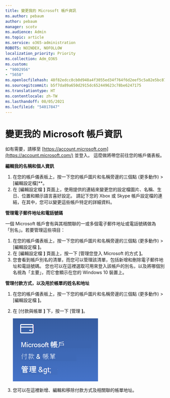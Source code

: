 ```yaml
---
title: 變更我的 Microsoft 帳戶資訊
ms.author: pebaum
author: pebaum
manager: scotv
ms.audience: Admin
ms.topic: article
ms.service: o365-administration
ROBOTS: NOINDEX, NOFOLLOW
localization_priority: Priority
ms.collection: Adm_O365
ms.custom:
- "9002956"
- "5658"
ms.openlocfilehash: 48f82edcc8cb0d948a4f3055ed34f764f6d2eef5c5a82e5bc87d50993825704d
ms.sourcegitcommit: b5f7da89a650d2915dc652449623c78be6247175
ms.translationtype: HT
ms.contentlocale: zh-TW
ms.lasthandoff: 08/05/2021
ms.locfileid: "54017847"
---
```

# <a name="change-my-microsoft-account-information"></a>變更我的 Microsoft 帳戶資訊

如有需要，請移至 [https://account.microsoft.com](https://account.microsoft.com/) 並登入。 這麼做將帶您前往您的帳戶儀表板。  

**編輯我的名稱和個人資訊**

1. 在您的帳戶儀表板上，按一下您的帳戶圖片和名稱旁邊的三個點 (更多動作) > [編輯設定檔]**。
2. 在 [編輯設定檔 **]** 頁面上，使用提供的連結來變更您的設定檔圖片、名稱、生日、位置和顯示語言喜好設定。 請記下您的 Xbox 或 Skype 帳戶設定檔的連結，在其中，您可以變更這些帳戶特定的詳細資料。

**管理電子郵件地址和電話號碼**

一個 Microsoft 帳戶會有與其相關聯的一或多個電子郵件地址或電話號碼做為「別名」。若要管理這些項目：

1. 在您的帳戶儀表板上，按一下您的帳戶圖片和名稱旁邊的三個點 (更多動作) > [編輯設定檔 **]**。
2. 在 [編輯設定檔 **]** 頁面上，按一下 [管理您登入 Microsoft 的方式 **]**。 
3. 您會看到帳戶別名的清單，而您可以管理該清單，包括新增和刪除電子郵件地址和電話號碼。 您也可以在這裡選取可用來登入該帳戶的別名，以及將哪個別名視為「主要」，而它會顯示在您的 Windows 10 裝置上。

**管理付款方式，以及用於帳單的姓名和地址** 

1. 在您的帳戶儀表板上，按一下您的帳戶圖片和名稱旁邊的三個點 (更多動作) > [編輯設定檔 **]**。
2. 在 [付款與帳單 **]** 下，按一下 [管理 **]**。

    ![管理付款與帳單](media/manage-account.png)

3. 您可以在這裡新增、編輯和移除付款方式及相關聯的帳單地址。 
